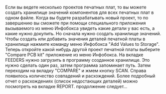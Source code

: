 Если вы ведете несколько проектов печатных плат, то вы можете создать хранилище значений компонентов для всех печатных плат в одном файле. Когда вы будете разрабатывать новый проект, то по завершению вы сможете при помощи специального приложения вызываемого из меню Инфобокса увидеть какие детали у вас есть, а какие нужно докупить. Но сначала нужно создать хранилище значений. Чтобы создать или добавить значения деталей печатной платы в хранилище нажмите команду меню Инфобокса "Add Values to Storage". Теперь откройте какой нибудь другой проект печатной платы выберите "Compare PCB kit" приложение из меню Инфобокса. На вкладке FEEDERS нужно загрузить в программу созданное хранилище. Это нужно сделать один раз, затем программа запоминает путь. Затем переходим на вкладку "COMPARE" и жмем кнопку SCAN.  Справа появилось количество совпадений и расхождений. Более подробный отчет о расхождениях (список недостающих деталей) можно посмотреть на вкладке REPORT. 
продолжение следует...

